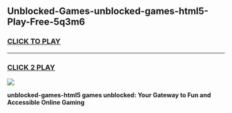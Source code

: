 
## Unblocked-Games-unblocked-games-html5-Play-Free-5q3m6
<h3>
<a href="https://premium76.site?title=unblocked-games-html5&ref=09A">CLICK TO PLAY</a></h3>
<hr>

<h3>
<a href="https://premium76.site?title=unblocked-games-html5&ref=09A">CLICK 2 PLAY</a>
  
</h3>

<a href="https://premium76.site?title=unblocked-games-html5&ref=09A"><img src="https://clearcache.store/games.png"></a>


**unblocked-games-html5 games unblocked: Your Gateway to Fun and Accessible Online Gaming**

